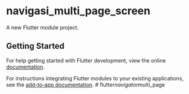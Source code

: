 # navigasi_multi_page_screen

A new Flutter module project.

## Getting Started

For help getting started with Flutter development, view the online
[documentation](https://flutter.dev/).

For instructions integrating Flutter modules to your existing applications,
see the [add-to-app documentation](https://flutter.dev/docs/development/add-to-app).
#   f l u t t e r _ n a v i g a t o r _ m u l t i _ p a g e  
 